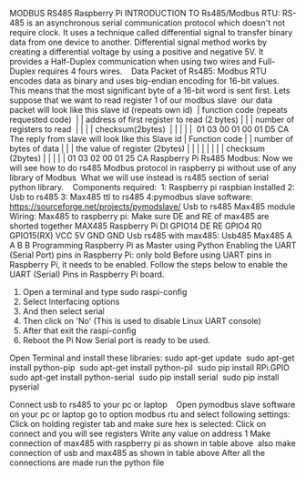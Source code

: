 MODBUS RS485 Raspberry Pi
INTRODUCTION TO Rs485/Modbus RTU:
RS-485 is an asynchronous serial communication protocol which doesn't not require clock. It uses a technique called differential signal to transfer binary data from one device to another.
Differential signal method works by creating a differential voltage by using a positive and negative 5V. It provides a Half-Duplex communication when using two wires and Full-Duplex requires 4 fours wires. 
 
Data Packet of Rs485:
Modbus RTU encodes data as binary and uses big-endian encoding for 16-bit values. This means that the most significant byte of a 16-bit word is sent first.
Lets suppose that we want to read register 1 of our modbus slave 
our data packet will look like this
slave id (repeats own id) 
| function code (repeats requested code) 
| | address of first register to read (2 bytes)
| | | number of registers to read 
| | | | checksum(2bytes) 
| | | | | 
01 03 00 01 00 01 D5 CA
The reply from slave will look like this
Slave id
| Function code
| | number of bytes of data
| | | the value of register (2bytes)
| | | |
| | | | checksum (2bytes)
| | | | |
01 03 02 00 01 25 CA
Raspberry Pi Rs485 Modbus:
Now we will see how to do rs485 Modbus protocol in raspberry pi without use of any library of Modbus 
What we will use instead is rs485 section of serial python library. 
 
Components required: 
1: Raspberry pi raspbian installed
2: Usb to rs485
3: Max485 ttl to rs485
4:pymodbus slave software: https://sourceforge.net/projects/pymodslave/
Usb to rs485
Max485 module
Wiring:
Max485 to raspberry pi:
Make sure DE and RE of max485 are shorted together
MAX485 Raspberry Pi
DI      GPIO14
DE RE   GPIO4
R0      GPIO15(RX)
VCC     5V
GND     GND
Usb rs485 with max485:
Usb485 Max485
A      A
B       B
Programming Raspberry Pi as Master using Python
Enabling the UART (Serial Port) pins in Raspberry Pi: only bold
Before using UART pins in Raspberry Pi, it needs to be enabled. Follow the steps below to enable the UART (Serial) Pins in Raspberry Pi board.
1. Open a terminal and type sudo raspi-config
2. Select Interfacing options
3. And then select serial
4. Then click on 'No' (This is used to disable Linux UART console)
5. After that exit the raspi-config
6. Reboot the Pi
Now Serial port is ready to be used.

Open Terminal and install these libraries:
sudo apt-get update 
sudo apt-get install python-pip 
sudo apt-get install python-pil 
sudo pip install RPi.GPIO 
sudo apt-get install python-serial 
sudo pip install serial 
sudo pip install pyserial




Connect usb to rs485 to your pc or laptop 
 
Open pymodbus slave software on your pc or laptop
go to option modbus rtu and select following settings:
Click on holding register tab and make sure hex is selected:
Click on connect and you will see registers
Write any value on address 1
Make connection of max485 with raspberry pi as shown in table above 
also make connection of usb and max485 as shown in table above
After all the connections are made run the python file

